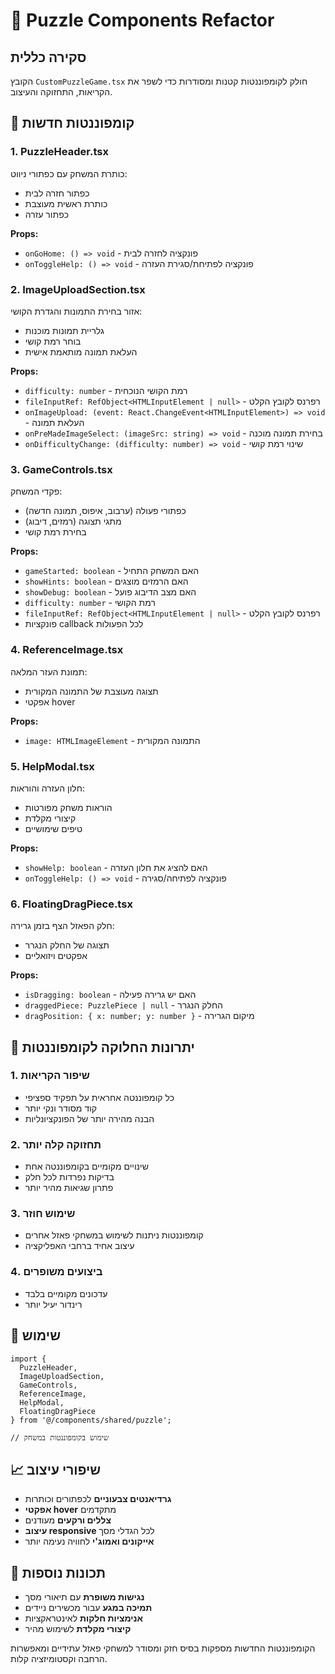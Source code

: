 # 🧩 Puzzle Components Refactor

## סקירה כללית

הקובץ `CustomPuzzleGame.tsx` חולק לקומפוננטות קטנות ומסודרות כדי לשפר את הקריאות, התחזוקה והעיצוב.

## 📁 קומפוננטות חדשות

### 1. **PuzzleHeader.tsx**
כותרת המשחק עם כפתורי ניווט:
- כפתור חזרה לבית
- כותרת ראשית מעוצבת
- כפתור עזרה

**Props:**
- `onGoHome: () => void` - פונקציה לחזרה לבית
- `onToggleHelp: () => void` - פונקציה לפתיחת/סגירת העזרה

### 2. **ImageUploadSection.tsx**
אזור בחירת התמונות והגדרת הקושי:
- גלריית תמונות מוכנות
- בוחר רמת קושי
- העלאת תמונה מותאמת אישית

**Props:**
- `difficulty: number` - רמת הקושי הנוכחית
- `fileInputRef: RefObject<HTMLInputElement | null>` - רפרנס לקובץ הקלט
- `onImageUpload: (event: React.ChangeEvent<HTMLInputElement>) => void` - העלאת תמונה
- `onPreMadeImageSelect: (imageSrc: string) => void` - בחירת תמונה מוכנה
- `onDifficultyChange: (difficulty: number) => void` - שינוי רמת קושי

### 3. **GameControls.tsx**
פקדי המשחק:
- כפתורי פעולה (ערבוב, איפוס, תמונה חדשה)
- מתגי תצוגה (רמזים, דיבוג)
- בחירת רמת קושי

**Props:**
- `gameStarted: boolean` - האם המשחק התחיל
- `showHints: boolean` - האם הרמזים מוצגים
- `showDebug: boolean` - האם מצב הדיבוג פועל
- `difficulty: number` - רמת הקושי
- `fileInputRef: RefObject<HTMLInputElement | null>` - רפרנס לקובץ הקלט
- פונקציות callback לכל הפעולות

### 4. **ReferenceImage.tsx**
תמונת העזר המלאה:
- תצוגה מעוצבת של התמונה המקורית
- אפקטי hover

**Props:**
- `image: HTMLImageElement` - התמונה המקורית

### 5. **HelpModal.tsx**
חלון העזרה והוראות:
- הוראות משחק מפורטות
- קיצורי מקלדת
- טיפים שימושיים

**Props:**
- `showHelp: boolean` - האם להציג את חלון העזרה
- `onToggleHelp: () => void` - פונקציה לפתיחה/סגירה

### 6. **FloatingDragPiece.tsx**
חלק הפאזל הצף בזמן גרירה:
- תצוגה של החלק הנגרר
- אפקטים ויזואליים

**Props:**
- `isDragging: boolean` - האם יש גרירה פעילה
- `draggedPiece: PuzzlePiece | null` - החלק הנגרר
- `dragPosition: { x: number; y: number }` - מיקום הגרירה

## 🎯 יתרונות החלוקה לקומפוננטות

### 1. **שיפור הקריאות**
- כל קומפוננטה אחראית על תפקיד ספציפי
- קוד מסודר ונקי יותר
- הבנה מהירה יותר של הפונקציונליות

### 2. **תחזוקה קלה יותר**
- שינויים מקומיים בקומפוננטה אחת
- בדיקות נפרדות לכל חלק
- פתרון שגיאות מהיר יותר

### 3. **שימוש חוזר**
- קומפוננטות ניתנות לשימוש במשחקי פאזל אחרים
- עיצוב אחיד ברחבי האפליקציה

### 4. **ביצועים משופרים**
- עדכונים מקומיים בלבד
- רינדור יעיל יותר

## 🔧 שימוש

```tsx
import { 
  PuzzleHeader,
  ImageUploadSection,
  GameControls,
  ReferenceImage,
  HelpModal,
  FloatingDragPiece 
} from '@/components/shared/puzzle';

// שימוש בקומפוננטות במשחק
```

## 📈 שיפורי עיצוב

- **גרדיאנטים צבעוניים** לכפתורים וכותרות
- **אפקטי hover** מתקדמים
- **צללים ורקעים** מעודנים
- **עיצוב responsive** לכל הגדלי מסך
- **אייקונים ואמוג'י** לחוויה נעימה יותר

## 🌟 תכונות נוספות

- **נגישות משופרת** עם תיאורי מסך
- **תמיכה במגע** עבור מכשירים ניידים
- **אנימציות חלקות** לאינטראקציות
- **קיצורי מקלדת** לשימוש מהיר

הקומפוננטות החדשות מספקות בסיס חזק ומסודר למשחקי פאזל עתידיים ומאפשרות הרחבה וקסטומיזציה קלות.
